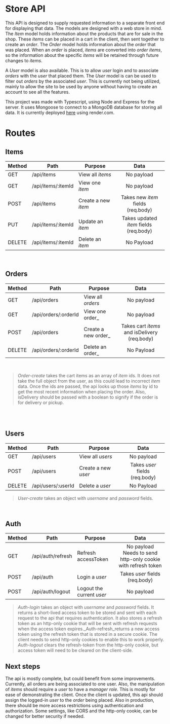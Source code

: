 # Store API

This API is designed to supply requested information to a separate front end for displaying that data. The models are
designed with a web store in mind. The _Item_ model holds information about the products that are for sale in the shop.
These _items_ can be placed in a cart in the client, then sent together to create an _order_. The _Order_ model holds
information about the _order_ that was placed. When an _order_ is placed, _items_ are converted into _order items_, so
the information about the specific _items_ will be retained through future changes to _items_.

A _User_ model is also available. This is to allow _user_ login and to associate _orders_ with the _user_ that placed
them. The _User_ model is can be used to filter out _orders_ by the associated _user_. This is currently not being
utilized, mainly to allow the site to be used by anyone without having to create an account to see all the features.

This project was made with Typescript, using Node and Express for the server. It uses Mongoose to connect to a MongoDB
database for storing all data. It is currently deployed [here](https://calcifer-api.onrender.com) using render.com.

# Routes

## Items

| Method | Path               | Purpose             |                    Data                    |
|--------|--------------------|---------------------|:------------------------------------------:|
| GET    | /api/items         | View all _items_    |                 No payload                 |
| GET    | /api/items/:itemId | View one _item_     |                 No payload                 |
| POST   | /api/items         | Create a new _item_ | Takes new _item_ fields<br>(req.body)<br/> |
| PUT    | /api/items/:itemId | Update an _item_    | Takes updated _item_ fields<br>(req.body)  |
| DELETE | /api/items/:itemId | Delete an _item_    |                 No Payload                 |

<br />

## Orders

| Method | Path                 | Purpose             |                       Data                       |
|--------|----------------------|---------------------|:------------------------------------------------:|
| GET    | /api/orders          | View all _orders_   |                    No payload                    |
| GET    | /api/orders/:orderId | View one order_     |                    No payload                    |
| POST   | /api/orders          | Create a new order_ | Takes cart _items_ and isDelivery <br>(req.body) |
| DELETE | /api/orders/:orderId | Delete an order_    |                    No Payload                    |

<br />

> _Order-create_ takes the cart items as an array of _item_ ids. It does not take the full object from the user, as this
> could lead to incorrect _item_ data. Once the ids are passed, the api looks up those _items_ by id to get the most
> recent information when placing the order. Also, isDelivery should be passed with a boolean to signify if the order is
> for delivery or pickup.

<br />


<br/>

## Users

| Method | Path               | Purpose             |                Data                |
|--------|--------------------|---------------------|:----------------------------------:|
| GET    | /api/users         | View all _users_    |             No payload             |
| POST   | /api/users         | Create a new _user_ | Takes _user_ fields <br>(req.body) |
| DELETE | /api/users/:userId | Delete a _user_     |             No Payload             |

> _User-create_ takes an object with _username_ and _password_ fields.

<br />

## Auth

| Method | Path              | Purpose                   |                                Data                                 |
|--------|-------------------|---------------------------|:-------------------------------------------------------------------:|
| GET    | /api/auth/refresh | Refresh accessToken       | No payload <br /> Needs to send http-only cookie with refresh token |
| POST   | /api/auth         | Login a _user_            |                Takes _user_ fields <br />(req.body)                 |
| POST   | /api/auth/logout  | Logout the current _user_ |                             No payload                              |

> _Auth-login_ takes an object with _username_ and _password_ fields. It returns a short-lived access token to be
> stored and sent with each request to the api that requires authentication. It also stores a refresh token as an
> http-only cookie that will be sent with refresh requests when the access token expires._Auth-refresh_returns a new
> access token using the refresh token that is stored in a secure cookie. The client needs to send http-only cookies to
> enable this to work properly. _Auth-logout_ clears the refresh-token from the http-only cookie, but access token will
> need to be cleared on the client-side.

## Next steps

The api is mostly complete, but could benefit from some improvements. Currently, all orders are being associated to one
user. Also, the manipulation of _items_ should require a _user_ to have a _manager role_. This is mostly for ease of
demonstrating the client. Once the client is updated, this api should assign the logged-in _user_ to the
_order_ being placed. Also in production, there should be more access restrictions using authentication and
authorization. Some settings, like CORS and the http-only cookie, can be changed for better security if needed.
